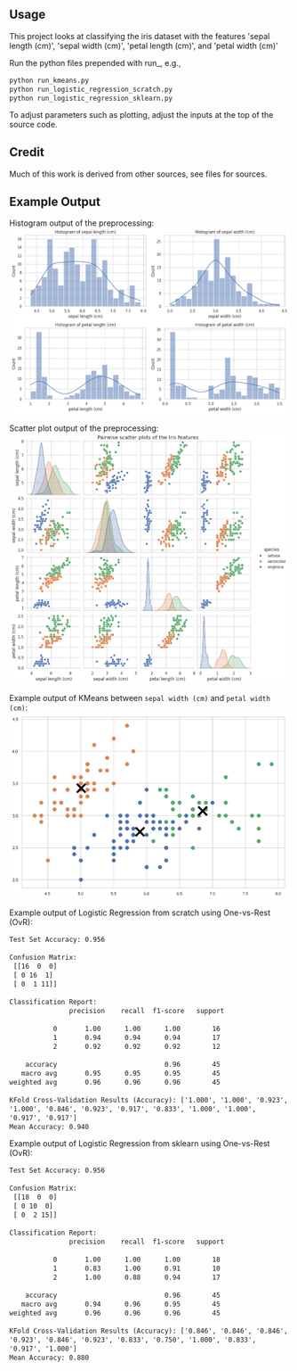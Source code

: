 ## Usage
This project looks at classifying the iris dataset with the features 'sepal length (cm)', 'sepal width (cm)', 'petal length (cm)', and 'petal width (cm)'

Run the python files prepended with run_, e.g.,
```
python run_kmeans.py
python run_logistic_regression_scratch.py
python run_logistic_regression_sklearn.py
```
To adjust parameters such as plotting, adjust the inputs at the top of the source code.

## Credit
Much of this work is derived from other sources, see files for sources.

## Example Output
Histogram output of the preprocessing:
![histograms](images/histograms.png "Histogram of the data")

Scatter plot output of the preprocessing:
![scatterplots](images/scatter-plots.png "Scatter plots of the data")

Example output of KMeans between `sepal width (cm)` and `petal width (cm)`:
![kmeans](images/kmeans.png "KMeans scatter plot - sepal width vs petal width")

Example output of Logistic Regression from scratch using One-vs-Rest (OvR):
```
Test Set Accuracy: 0.956

Confusion Matrix:
 [[16  0  0]
 [ 0 16  1]
 [ 0  1 11]]

Classification Report:
               precision    recall  f1-score   support

           0       1.00      1.00      1.00        16
           1       0.94      0.94      0.94        17
           2       0.92      0.92      0.92        12

    accuracy                           0.96        45
   macro avg       0.95      0.95      0.95        45
weighted avg       0.96      0.96      0.96        45

KFold Cross-Validation Results (Accuracy): ['1.000', '1.000', '0.923', '1.000', '0.846', '0.923', '0.917', '0.833', '1.000', '1.000', '0.917', '0.917']
Mean Accuracy: 0.940
```

Example output of Logistic Regression from sklearn using One-vs-Rest (OvR):
```
Test Set Accuracy: 0.956

Confusion Matrix:
 [[18  0  0]
 [ 0 10  0]
 [ 0  2 15]]

Classification Report:
               precision    recall  f1-score   support

           0       1.00      1.00      1.00        18
           1       0.83      1.00      0.91        10
           2       1.00      0.88      0.94        17

    accuracy                           0.96        45
   macro avg       0.94      0.96      0.95        45
weighted avg       0.96      0.96      0.96        45

KFold Cross-Validation Results (Accuracy): ['0.846', '0.846', '0.846', '0.923', '0.846', '0.923', '0.833', '0.750', '1.000', '0.833', '0.917', '1.000']
Mean Accuracy: 0.880
```
